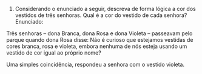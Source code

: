 1. Considerando o enunciado a seguir, descreva de forma lógica a cor dos vestidos de três senhoras. Qual é a cor do vestido de cada senhora?
Enunciado:

Três senhoras – dona Branca, dona Rosa e dona Violeta – passeavam pelo parque quando dona Rosa disse: Não é curioso que estejamos vestidas de cores branca, rosa e violeta, embora nenhuma de nós esteja usando um vestido de cor igual ao próprio nome?

Uma simples coincidência, respondeu a senhora com o vestido violeta.

